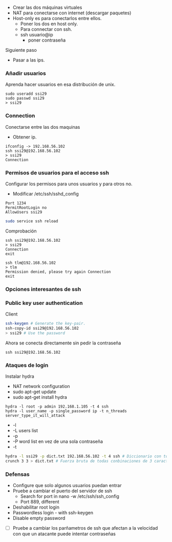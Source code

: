 



- Crear las dos máquinas virtuales
- NAT para conectarse con internet (descargar paquetes)
- Host-only es para conectarlos entre ellos.
  - Poner los dos en host only.
  - Para connectar con ssh.
  - ssh usuario@ip
    - poner contraseña

Siguiente paso
- Pasar a las ips.

### Añadir usuarios
Aprenda hacer usuarios en esa distribución de unix.
```
sudo useradd ssi29
sudo passwd ssi29
> ssi29
```

### Connection
Conectarse entre las dos maquinas
- Obtener ip.
```
ifconfig -> 192.168.56.102
ssh ssi29@192.168.56.102
> ssi29
Connection
```

### Permisos de usuarios para el acceso ssh
Configurar los permisos para unos usuarios y para otros no.
- Modificar /etc/ssh/sshd_config
```
Port 1234
PermitRootLogin no
AllowUsers ssi29
```

```sh
sudo service ssh reload
```

Comprobación
```
ssh ssi29@192.168.56.102
> ssi29
Connection
exit

ssh tlm@192.168.56.102
> tlm
Permission denied, please try again Connection
exit
```

### Opciones interesantes de ssh





### Public key user authentication

Client
```sh 
ssh-keygen # Generate the key-pair.
ssh-copy-id ssi29@192.168.56.102
> ssi29 # Use the password
```


Ahora se conecta directamente sin pedir la contraseña
```
ssh ssi29@192.168.56.102
```


### Ataques de login


Instalar hydra
- NAT network configuration
- sudo apt-get update
- sudo apt-get install hydra


```
hydra -l root -p admin 192.168.1.105 -t 4 ssh
hydra -l user_name -p single_password ip -t n_threads server_type_it_will_attack
```
- -l
- -L users list
- -p
- -P word list en vez de una sola contraseña
- -t

```sh
hydra -l ssi29 -p dict.txt 192.168.56.102 -t 4 ssh # Diccionario con todas las palabras para probar
crunch 3 3 > dict.txt # Fuerza bruta de todas conbinaciones de 3 caracteres
```


### Defensas

- Configure que solo algunos usuarios puedan entrar
- Pruebe a cambiar el puerto del servidor de ssh
  - Search for port in nano -w /etc/ssh/ssh_config
  - Port 889, different
- Deshabilitar root login
- Passwordless login - with ssh-keygen
- Disable empty password
- [ ] Pruebe a cambiar los parñametros de ssh que afectan a la velocidad con que un atacante puede intentar contraseñas











